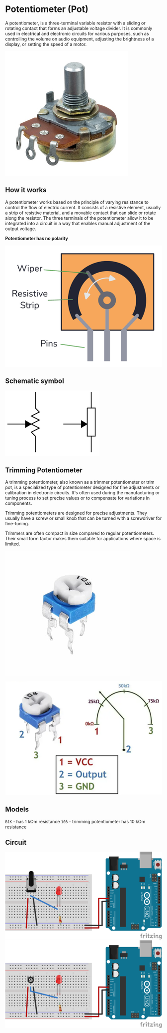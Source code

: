 # Potentiometer (Pot)
A potentiometer, is a three-terminal variable resistor with a sliding or rotating contact that forms an adjustable voltage divider. It is commonly used in electrical and electronic circuits for various purposes, such as controlling the volume on audio equipment, adjusting the brightness of a display, or setting the speed of a motor.

![Potentiometer](./assets/potentiometer.jpg)

## How it works
A potentiometer works based on the principle of varying resistance to control the flow of electric current. It consists of a resistive element, usually a strip of resistive material, and a movable contact that can slide or rotate along the resistor. The three terminals of the potentiometer allow it to be integrated into a circuit in a way that enables manual adjustment of the output voltage.

**Potentiometer has no polarity**

![Potentiometer inside](./assets/inside-potentiometer.png)

## Schematic symbol
![potentiometer symbol](./assets/pot-circuit.webp)

## Trimming Potentiometer
A trimming potentiometer, also known as a trimmer potentiometer or trim pot, is a specialized type of potentiometer designed for fine adjustments or calibration in electronic circuits. It's often used during the manufacturing or tuning process to set precise values or to compensate for variations in components.

Trimming potentiometers are designed for precise adjustments. They usually have a screw or small knob that can be turned with a screwdriver for fine-tuning.

Trimmers are often compact in size compared to regular potentiometers. Their small form factor makes them suitable for applications where space is limited.

![trimming pot](./assets/pot_10k_103_3_grande.jpg)

![trimming pot pinout](./assets/trim-pot-pinout.png)

## Models
`B1K` - has 1 kOm resistance
`103` - trimming potentiometer has 10 kOm resistance

## Circuit
![Potentiometer circuit](./assets/potentiometer-circuit.svg)
![trimming pot circuit](./assets/trimming-pot-circuit.svg)